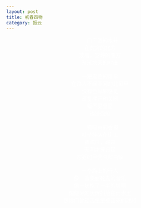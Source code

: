 ```yaml
---
layout: post
title: 初春四物
category: 振云
---
```


<center><font color="#fff">
一口干涸的水井 <br>
在贫穷的北方 <br>
或者，安静的南方 <br>
渐渐熄灭的村庄 <br>
 <br>
一把黑色的雨伞 <br>
在路人不闻不问的北风里 <br>
没有色彩和感觉 <br>
反复撑开和关闭 <br>
看不见里面 <br>
锈迹般般 <br>
 <br>
一棵暗黄的香樟 <br>
叶子掉落在街上 <br>
被踏过，碾过 <br>
天明才被扫起 <br>
冻死的甲壳虫和白蚁 <br>
 <br>
一个路上的行人 <br>
像一首美丽死去的音乐 <br>
像一块挖了一半的坟墓 <br>
像烧尽的灰烬抖落在雨水里 <br>
像你们曾经活生生被饿死的理想 <br>
<br>
</font>
</center>
